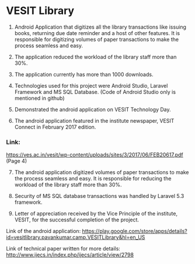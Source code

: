 #   VESIT Library

1. Android Application that digitizes all the library transactions like issuing books, returning due date reminder and a host of other features. It is responsible for digitizing volumes of paper transactions to make the process seamless and easy. 

2. The application reduced the workload of the library staff more than 30%.

3. The application currently has more than 1000 downloads.

4. Technologies used for this project were Android Studio, Laravel Framework and MS SQL Database. (Code of Android Studio only is mentioned in github)

5. Demonstrated the android application on VESIT Technology Day.

6. The android application featured in the institute newspaper, VESIT Connect in February 2017 edition.

### Link:
https://ves.ac.in/vesit/wp-content/uploads/sites/3/2017/06/FEB20617.pdf  (Page 4)

7. The android application digitized volumes of paper transactions to make the process seamless and easy. It is responsible for reducing the workload of the library staff more than 30%.

8. Security of MS SQL database transactions was handled by Laravel 5.3 framework.

9. Letter of appreciation received by the Vice Principle of the institute, VESIT, for the successful completion of the project.


Link of the android application:
https://play.google.com/store/apps/details?id=vesitlibrary.pavankumar.camp.VESITLibrary&hl=en_US

Link of technical paper written for more details:
http://www.ijecs.in/index.php/ijecs/article/view/2798
